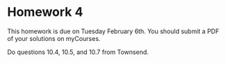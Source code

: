 # Homework 4

This homework is due on Tuesday February 6th. You should submit a PDF of your solutions on myCourses.

Do questions 10.4, 10.5, and 10.7 from Townsend.
